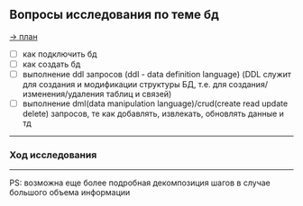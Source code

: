 ## Вопросы исследования по теме бд

[-> план](./Roadmap3.md)

- [ ] как подключить бд
- [ ] как создать бд
- [ ] выполнение ddl запросов (ddl - data definition language) (DDL служит для создания и модификации структуры БД, т.е. для создания/изменения/удаления таблиц и связей)
- [ ] выполнение dml(data manipulation language)/crud(create read update delete) запросов, те как добавлять, извлекать, обновлять данные и тд

---
### Ход исследования

---
PS: возможна еще более подробная декомпозиция шагов в случае большого объема информации